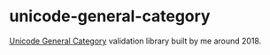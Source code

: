 # unicode-general-category

[Unicode General Category](https://en.wikipedia.org/wiki/Template:General_Category_(Unicode)) validation library built by me around 2018.